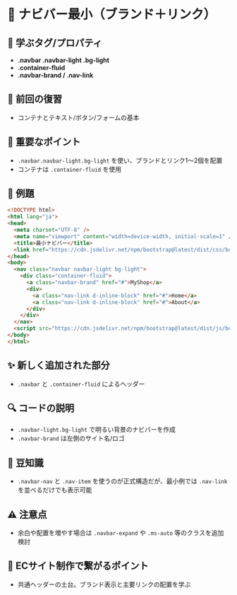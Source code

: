# 📘 ナビバー最小（ブランド＋リンク）

## 🧩 学ぶタグ/プロパティ
- **.navbar .navbar-light .bg-light**
- **.container-fluid**
- **.navbar-brand / .nav-link**

## 🔁 前回の復習
- コンテナとテキスト/ボタン/フォームの基本

## 📌 重要なポイント
- `.navbar.navbar-light.bg-light` を使い、ブランドとリンク1〜2個を配置
- コンテナは `.container-fluid` を使用

## 🧪 例題
```html
<!DOCTYPE html>
<html lang="ja">
<head>
  <meta charset="UTF-8" />
  <meta name="viewport" content="width=device-width, initial-scale=1" />
  <title>最小ナビバー</title>
  <link href="https://cdn.jsdelivr.net/npm/bootstrap@latest/dist/css/bootstrap.min.css" rel="stylesheet">
</head>
<body>
  <nav class="navbar navbar-light bg-light">
    <div class="container-fluid">
      <a class="navbar-brand" href="#">MyShop</a>
      <div>
        <a class="nav-link d-inline-block" href="#">Home</a>
        <a class="nav-link d-inline-block" href="#">About</a>
      </div>
    </div>
  </nav>
  <script src="https://cdn.jsdelivr.net/npm/bootstrap@latest/dist/js/bootstrap.bundle.min.js"></script>
</body>
</html>
```

## ✨ 新しく追加された部分
- `.navbar` と `.container-fluid` によるヘッダー

## 🔍 コードの説明
- `.navbar-light.bg-light` で明るい背景のナビバーを作成
- `.navbar-brand` は左側のサイト名/ロゴ

## 📖 豆知識
- `.navbar-nav` と `.nav-item` を使うのが正式構造だが、最小例では `.nav-link` を並べるだけでも表示可能

## ⚠️ 注意点
- 余白や配置を増やす場合は `.navbar-expand` や `.ms-auto` 等のクラスを追加検討

## 🛒 ECサイト制作で繋がるポイント
- 共通ヘッダーの土台。ブランド表示と主要リンクの配置を学ぶ
